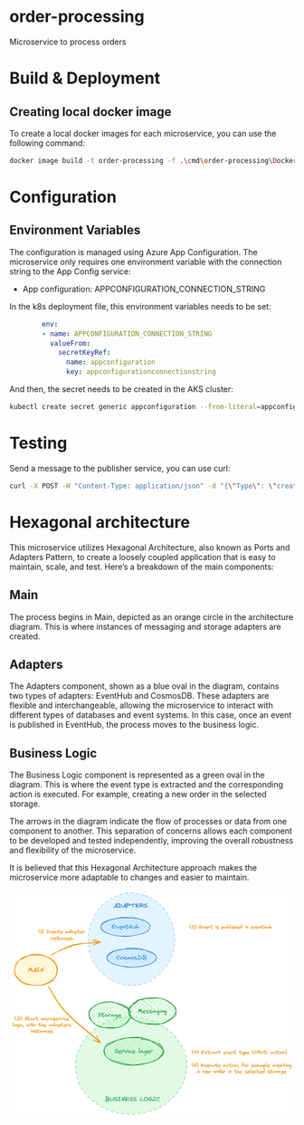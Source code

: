 # order-processing
Microservice to process orders

# Build & Deployment

## Creating local docker image

To create a local docker images for each microservice, you can use the following command:

```bash
docker image build -t order-processing -f .\cmd\order-processing\Dockerfile .
```

# Configuration

## Environment Variables

The configuration is managed using Azure App Configuration. The microservice only requires one environment variable with the connection string to the App Config service:
* App configuration: APPCONFIGURATION_CONNECTION_STRING

In the k8s deployment file, this environment variables needs to be set:

```yaml
        env:
        - name: APPCONFIGURATION_CONNECTION_STRING
          valueFrom:
            secretKeyRef:
              name: appconfiguration
              key: appconfigurationconnectionstring
```

And then, the secret needs to be created in the AKS cluster:

```bash
kubectl create secret generic appconfiguration --from-literal=appconfigurationconnectionstring="<connection string>"
```

# Testing

Send a message to the publisher service, you can use curl:

```bash
curl -X POST -H "Content-Type: application/json" -d "{\"Type\": \"create_order\"}" http://<ipaddress>:80/publish
```

# Hexagonal architecture

This microservice utilizes Hexagonal Architecture, also known as Ports and Adapters Pattern, to create a loosely coupled application that is easy to maintain, scale, and test. Here’s a breakdown of the main components:

## Main

The process begins in Main, depicted as an orange circle in the architecture diagram. This is where instances of messaging and storage adapters are created.

## Adapters

The Adapters component, shown as a blue oval in the diagram, contains two types of adapters: EventHub and CosmosDB. These adapters are flexible and interchangeable, allowing the microservice to interact with different types of databases and event systems.
In this case, once an event is published in EventHub, the process moves to the business logic.

## Business Logic

The Business Logic component is represented as a green oval in the diagram. This is where the event type is extracted and the corresponding action is executed. For example, creating a new order in the selected storage.

The arrows in the diagram indicate the flow of processes or data from one component to another. This separation of concerns allows each component to be developed and tested independently, improving the overall robustness and flexibility of the microservice.

It is believed that this Hexagonal Architecture approach makes the microservice more adaptable to changes and easier to maintain. 

![alt text](image.png)